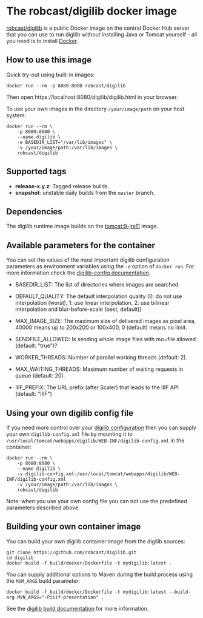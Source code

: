 # The robcast/digilib docker image

[robcast/digilib](https://hub.docker.com/r/robcast/digilib) is a public Docker image 
on the central Docker Hub server that you can use to run digilib without installing
Java or Tomcat yourself - all you need is to install [Docker](https://www.docker.com/).

## How to use this image

Quick try-out using built-in images:

```
docker run --rm -p 8080:8080 robcast/digilib
```

Then open https://localhost:8080/digilib/digilib.html in your browser.

To use your own images in the directory `/your/image/path` on your host system:

```
docker run --rm \
	-p 8080:8080 \
    --name digilib \
    -e BASEDIR_LIST="/var/lib/images" \
    -v /your/image/path:/var/lib/images \
    robcast/digilib
```

## Supported tags

  * **release-x.y.z**: Tagged release builds.
  * **snapshot**: unstable daily builds from the `master` branch.

## Dependencies

The digilib runtime image builds on the [tomcat:9-jre11](https://hub.docker.com/_/tomcat) image.

## Available parameters for the container

You can set the values of the most important digilib configuration parameters as environment variables 
using the `-e` option of `docker run`. For more information check the 
[digilib-config documentation](https://robcast.github.io/digilib/digilib-config.html).

  * BASEDIR_LIST: The list of directories where images are searched.

  * DEFAULT_QUALITY: The default interpolation quality (0: do not use interpolation (worst),
  1: use linear interpolation,
  2: use bilinear interpolation and blur-before-scale (best, default))

  * MAX_IMAGE_SIZE: The maximum size of delivered images as pixel area, 40000 means up to 200x200 or 100x400, 
0 (default) means no limit.
    
  * SENDFILE_ALLOWED: Is sending whole image files with mo=file allowed (default: "true")?

  * WORKER_THREADS: Number of parallel working threads (default: 2).

  * MAX_WAITING_THREADS: Maximum number of waiting requests in queue (default: 20).

  * IIIF_PREFIX: The URL prefix (after Scaler) that leads to the IIIF API (default: "IIIF")

## Using your own digilib config file

If you need more control over your [digilib configuration](https://robcast.github.io/digilib/digilib-config.html)
then you can supply your own `digilib-config.xml` file by mounting it
to `/usr/local/tomcat/webapps/digilib/WEB-INF/digilib-config.xml` in the container:

```
docker run --rm \
	-p 8080:8080 \
    --name digilib \
    -v digilib-config.xml:/usr/local/tomcat/webapps/digilib/WEB-INF/digilib-config.xml
    -v /your/image/path:/var/lib/images \
    robcast/digilib
```

Note: when you use your own config file you can not use the predefined parameters described above.

## Building your own container image

You can build your own digilib container image from the digilib sources:

```
git clone https://github.com/robcast/digilib.git
cd digilib
docker build -f build/docker/Dockerfile -t mydigilib:latest .
```

You can supply additional options to Maven during the build process using the `MVM_ARGS` build parameter:

```
docker build -f build/docker/Dockerfile -t mydigilib:latest --build-arg MVN_ARGS="-Piiif-presentation" .
```

See the [digilib build documentation](https://robcast.github.io/digilib/build-maven.html) for more information.
